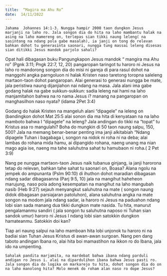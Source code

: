 ```yaml
---
title:  “Magira ma Ahu Ro”
date:  14/11/2022
---
```


`Jahama  Johannes 14:1-3. Nungga hampir 2000 taon dungkon Jesus marjanji na laho ro. Jala songon dia do hita na laho mambantu halak na asing na laho mamereng on, terlepas sian tikki naung leleng( na sasintong na ndang pola gabe masalah), ia janji on tong do relevan bahkan dohot tu generasinta saonari, nungga tung massai leleng disesas sian ditikki Jesus mandok parjolo sahali?`

Opat hali dibagasan buku Pangungkapon Jesus mandok “ mangira ma Ahu ro” (Pgnk 3:11; Pngk 22:7, 12, 20) pangaropan taringot tu haroro ni Jesus na laho ro mandorong songon dia do misi ni gareja di para rasul dohot na manggohi angka parngoluon ni halak Kristen naso taretong toropna saleleng martaon-taon dohot pangaropan. Alai generasi to generasi nungga be mate, jala peristiwa naung dijanjiahon nai ndang na masa. Jala alani ima gabe godang halak na gabe sukkun-sukkun: sadia leleng nai hami na laho manjamitahon bahwa na ro nama Jesus i? manang na pangaropan on manghasilhon naso nyata? (idama 2Pet 3:4)

Godang do halak Kristen na mangeluh alani “dipagele” na leleng on (bandingkon dohot Mat 25:5 alai sonon dia ma hita di kenyataan na na laho mamboto bahwa I “dipagele” na leleng? Jala andingan do tikki na “topat” tu Kristus asa ro mangulahi? Boha do mungkin di 50 taon naung salpu, 150, 500? Jala na memang benar-benar penting ima janji alkitabiah “Ndang dipagele Tuhan i bagabaga i, songon na nidok ni roha ni na deba; alai lambas do rohana mida hamu, ai dipangido rohana, naeng unang ma nian mago agia ise, naeng  ma tahe saluhutna sahat tu hamubaon ni roha.( 2 Pet 3:9)

Nang pe nungga martaon-taon Jesus naik tubanua ginjang, ia janji harorona tetap do relevan, bahkan tahe sahat tu saonari on, Boasa? Alana ngolu na jempek do ampunanta (Pslm 90:10) di ihuthon dohot maradian  dibagasan  ndang  sadar  dibagasanna (Parj 9:5, 10) jala na mangihut haheheon  marujung,  naso pola adong  kesempatan  na mangihut na laho mangubah nasib (Heb 9:27) sejauh menyangkut saluhutna na mate ( songon naung didok dibagasan  parsiajaran patoluhon), alana saluhutna angka na mate songon na modom jala ndang sadar, ia haroro ni Jesus na paduahon ndang  lobi sian sada manang dua tikki dungkon mate  nasida. Tu hita, manurut pengalamanmu sandiri ( jala songon tu saluhutna naposo ni Tuhan sian sandok umur) haroro ni Jesus I ndang lobi sian satokkin dungkon hamateanmu. Satokkin doi kan?

Tiap ari naung salpui na laho mamboan hita lobi unjonok tu haroro ni na badiai sian Tuhan Jesus Kristus di awan-awan surgoan. Nang pen dang taboto andingan Ibana ro, alai hita boi mamastihon na ikkon ro do Ibana, jala ido na umpenting.

`Sahalak pandita marjamita, na mardebat bahwa ibana ndang parduli andigan ro Jesus i. alai na dipardulihon ibana bahwa Jesus pasti ro. Jala songon dia do logika on markarejo tu hita, dohot songon dia do on na laho manolong hita? Molo menek do roham alan naso ro dope Jesus?`